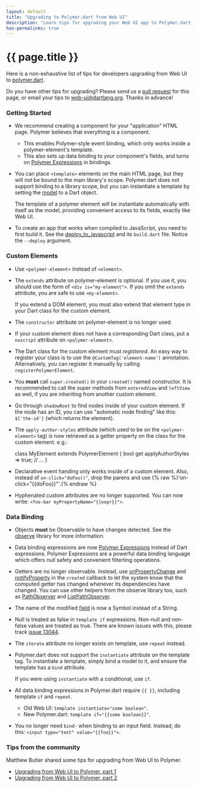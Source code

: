 ```yaml
---
layout: default
title: "Upgrading to Polymer.dart from Web UI"
description: "Learn tips for upgrading your Web UI app to Polymer.dart."
has-permalinks: true
---
```


# {{ page.title }}

Here is a non-exhaustive list of tips for developers upgrading from
Web UI to [polymer.dart](/polymer-dart/).

Do you have other tips for upgrading? Please send us a
[pull request](https://github.com/dart-lang/dartlang.org)
for this page, or email your tips to
[web-ui@dartlang.org](https://groups.google.com/a/dartlang.org/forum/#!forum/web-ui).
Thanks in advance!

### Getting Started

* We recommend creating a component for your "application" HTML page.
  Polymer believes that everything is a component.
  - This enables Polymer-style event binding, which only works inside a
    polymer-element's template.
  - This also sets up data binding to your component's fields, and turns on
    [Polymer Expressions](http://pub.dartlang.org/packages/polymer_expressions)
    in bindings.

* You can place `<template>` elements on the main HTML page, but they will *not*
  be bound to the main library's scope. Polymer.dart does not support binding
  to a library scope, but you can instantiate a template by setting the
  [model](http://api.dartlang.org/docs/releases/latest/dart_html/Element.html#model)
  to a Dart object.
  
  The template of a polymer element *will* be instantiate automatically with
  itself as the model, providing convenient access to its fields, exactly like
  Web UI.

* To create an app that works when compiled to JavaScript, you need to first
  build it. See the
  [deploy_to_javascript](https://github.com/sethladd/dart-polymer-dart-examples/tree/master/web/deploy_to_javascript)
  and its `build.dart` file. Notice the `--deploy` argument.

### Custom Elements

* Use `<polymer-element>` instead of `<element>`.

* The `extends` attribute on polymer-element is optional. If you use it,
  you should use the form of `<div is="my-element">`. If you omit the
  `extends` attribute, you are safe to use `<my-element>`.

  If you extend a DOM element, you must also extend that element type
  in your Dart class for the custom element.

* The `constructor` attribute on polymer-element is no longer used.

* If your custom element does not have a corresponding Dart class,
  put a `noscript` attribute on `<polymer-element>`.

* The Dart class for the custom element must _registered_.
  An easy way to register your class is to use the
  `@CustomTag('element-name')` annotation.
  Alternatively, you can register it manually by calling
  `registerPolymerElement`.

* You **must** call `super.created()` in your `created()` named constructor.
  It is recommended to call the super methods
  from `enteredView` and `leftView` as well, if you
  are inheriting from another custom element.

* Go through `shadowRoot` to find nodes inside of your custom element.
  If the node has an ID, you can use "automatic node finding" like
  this: `$['the-id']` (which returns the element).

* The `apply-author-styles` attribute (which used to be on the
  `<polymer-element>` tag)
  is now retrieved as a getter property on the class for the custom element.
  e.g.:

    class MyElement extends PolymerElement {
       bool get applyAuthorStyles => true;
       // ...
    }

* Declarative event handing only works inside of a custom element.
  Also, instead of `on-click="doFoo()"`, drop the parens and use
  {% raw %}'on-click="{{doFoo}}"'.{% endraw %}

* Hyphenated custom attributes are no longer supported. You can now
  write: `<foo-bar myPropertyName="{{expr}}">`.

### Data Binding

* Objects **must** be Observable to have changes detected. See the
  [observe](http://api.dartlang.org/docs/releases/latest/observe.html)
  library for more information.

* Data binding expressions are now
  [Polymer Expressions](http://pub.dartlang.org/packages/polymer_expressions)
  instead of Dart expressions. Polymer Expressions are a powerful data binding
  language which offers null safety and convenient filterting operations.

* Getters are no longer observable. Instead, use
  [onPropertyChange](http://api.dartlang.org/docs/releases/latest/observe.html#onPropertyChange) and
  [notifyProperty](http://api.dartlang.org/docs/releases/latest/observe.html#notifyProperty)
  in the `created` callback to let the system know that the computed getter has
  changed whenever its dependencies have changed. You can use other helpers from
  the observe library too, such as
  [PathObserver](http://api.dartlang.org/docs/releases/latest/observe/PathObserver.html)
  and [ListPathObserver](http://api.dartlang.org/docs/releases/latest/observe/ListPathObserver.html).

* The name of the modified
  [field](http://api.dartlang.org/docs/releases/latest/observe/PropertyChangeRecord.html#field)
  is now a Symbol instead of a String.

* Null is treated as false in `template if` expressions.
  Non-null and non-false values are treated as true.
  There are known issues with this, please track
  [issue 13044](https://code.google.com/p/dart/issues/detail?id=13044).

* The `iterate` attribute no longer exists on template, use `repeat` instead.

* Polymer.dart does not support the `instantiate` attribute on the template
  tag. To instantiate a template, simply bind a model to it, and ensure the
  template has a `bind` attribute.

  If you were using `instantiate` with a conditional, use `if`.

* All data binding expressions in Polymer.dart require `{{ }}`, including
  template `if` and `repeat`.
  - Old Web UI: `template instantiate="some boolean"`.
  - New Polymer.dart: `template if="{{some boolean}}"`.

* You no longer need `bind-` when binding to an input field. Instead, do this:
  `<input type="text" value="{{foo}}">`.

### Tips from the community

Matthew Butler shared some tips for upgrading from Web UI to Polymer.

* [Upgrading from Web UI to Polymer, part 1](http://blog.butlermatt.me/?p=13)
* [Upgrading from Web UI to Polymer, part 2](http://blog.butlermatt.me/?p=35)
